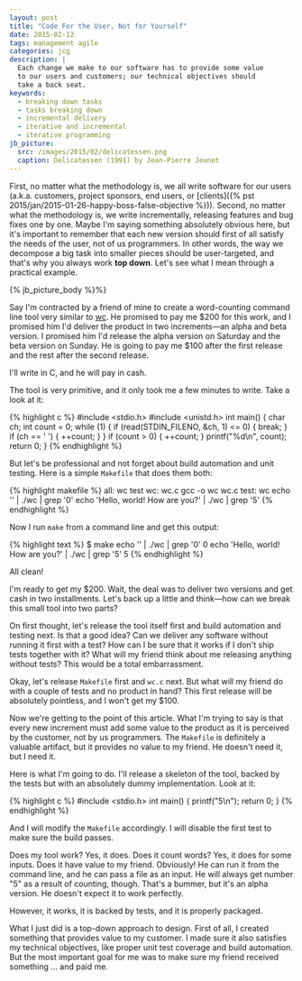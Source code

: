 ```yaml
---
layout: post
title: "Code For the User, Not for Yourself"
date: 2015-02-12
tags: management agile
categories: jcg
description: |
  Each change we make to our software has to provide some value
  to our users and customers; our technical objectives should
  take a back seat.
keywords:
  - breaking down tasks
  - tasks breaking down
  - incremental delivery
  - iterative and incremental
  - iterative programming
jb_picture:
  src: /images/2015/02/delicatessen.png
  caption: Delicatessen (1991) by Jean-Pierre Jeunet
---
```


First, no matter what the methodology is, we all write software for our
users (a.k.a. customers, project sponsors, end users, or
[clients]({% pst 2015/jan/2015-01-26-happy-boss-false-objective %})). Second,
no matter what the methodology is, we write incrementally, releasing
features and bug fixes one by one. Maybe I'm saying something absolutely obvious here,
but it's important to remember that each new version should first of all satisfy
the needs of the user, not of us programmers. In other words, the way
we decompose a big task into smaller pieces should be user-targeted, and that's
why you always work **top down**. Let's see what I mean through a practical example.

<!--more-->

{% jb_picture_body %}%}

Say I'm contracted by a friend of mine to create a word-counting command line
tool very similar to [wc](http://en.wikipedia.org/wiki/Wc_%28Unix%29). He
promised to pay me $200 for this work, and I promised him I'd deliver the
product in two increments&mdash;an alpha and beta version. I promised him
I'd release the alpha version on Saturday and the beta version on Sunday. He is
going to pay me $100 after the first release and the rest after the second release.

I'll write in C, and he will pay in cash.

The tool is very primitive, and it only took me a few minutes to write. Take a look at it:

{% highlight c %}
#include <stdio.h>
#include <unistd.h>
int main() {
  char ch;
  int count = 0;
  while (1) {
    if (read(STDIN_FILENO, &ch, 1) <= 0) {
      break;
    }
    if (ch == ' ') {
      ++count;
    }
  }
  if (count > 0) {
    ++count;
  }
  printf("%d\n", count);
  return 0;
}
{% endhighlight %}

But let's be professional and not forget about build automation and unit
testing. Here is a simple `Makefile` that does them both:

{% highlight makefile %}
all: wc test
wc: wc.c
  gcc -o wc wc.c
test: wc
  echo '' | ./wc | grep '0'
  echo 'Hello, world! How are you?' | ./wc | grep '5'
{% endhighlight %}

Now I run `make` from a command line and get this output:

{% highlight text %}
$ make
echo '' | ./wc | grep '0'
0
echo 'Hello, world! How are you?' | ./wc | grep '5'
5
{% endhighlight %}

All clean!

I'm ready to get my $200. Wait, the deal was to deliver two
versions and get cash in two installments. Let's back up a little and
think&mdash;how can we break this small tool into two parts?

On first thought, let's release the tool itself first and
build automation and testing next. Is that a good idea? Can we
deliver any software without running it first with a test? How can I be
sure that it works if I don't ship tests together with it? What will my friend
think about me releasing anything without tests? This would be
a total embarrassment.

Okay, let's release `Makefile` first and `wc.c` next. But what will my
friend do with a couple of tests and no product in hand? This first
release will be absolutely pointless, and I won't get my $100.

Now we're getting to the point of this article. What I'm trying to say
is that every new increment must add some value to the product as it
is perceived by the customer, not by us programmers. The `Makefile` is
definitely a valuable artifact, but it provides no value to my friend.
He doesn't need it, but I need it.

Here is what I'm going to do. I'll release a skeleton of the tool, backed
by the tests but with an absolutely dummy implementation. Look at it:

{% highlight c %}
#include <stdio.h>
int main() {
  printf("5\n");
  return 0;
}
{% endhighlight %}

And I will modify the `Makefile` accordingly. I will disable the first test
to make sure the build passes.

Does my tool work? Yes, it does. Does it count words? Yes, it does for
some inputs. Does it have value to my friend. Obviously! He
can run it from the command line, and he can pass a file as an input. He will
always get number "5" as a result of counting, though. That's a bummer, but it's
an alpha version. He doesn't expect it to work perfectly.

However, it works, it is backed by tests, and it is properly packaged.

What I just did is a top-down approach to design. First of all, I created
something that provides value to my customer. I made sure it also satisfies
my technical objectives, like proper unit test coverage and build automation.
But the most important goal for me was to make sure my friend received
something ... and paid me.
